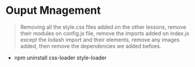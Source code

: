 # Ouput Mnagement

> Removing all the style.css files added on the other lessons, remove their modules on config.js file,
remove the imports added on index.js except the lodash import and their elements, remove any images added, then 
remove the dependencies we added befoes.
- npm uninstall css-loader style-loader 